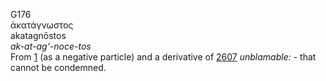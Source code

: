 G176  
ἀκατάγνωστος  
akatagnōstos  
*ak-at-ag‘-noce-tos*  
From [1](g0001) (as a negative particle) and a derivative of
[2607](g2607) *unblamable:* - that cannot be condemned.  
